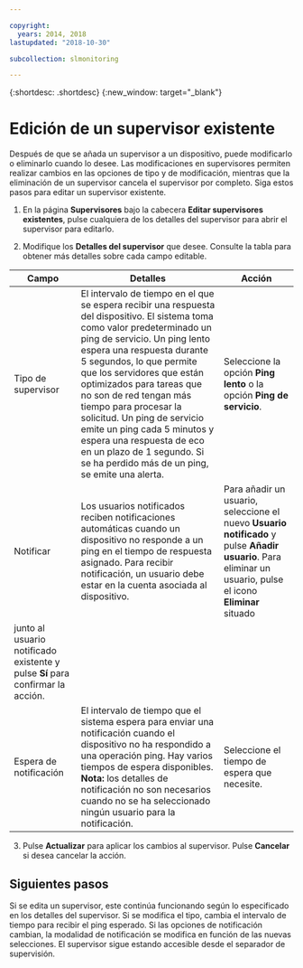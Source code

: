 ```yaml
---

copyright:
  years: 2014, 2018
lastupdated: "2018-10-30"

subcollection: slmonitoring

---
```


{:shortdesc: .shortdesc}
{:new_window: target="_blank"}

# Edición de un supervisor existente
Después de que se añada un supervisor a un dispositivo, puede modificarlo o eliminarlo cuando lo desee. Las modificaciones en supervisores permiten realizar cambios en las opciones de tipo y de modificación, mientras que la eliminación de un supervisor cancela el supervisor por completo. Siga estos pasos para editar un supervisor existente.

1. En la página **Supervisores** bajo la cabecera **Editar supervisores existentes**, pulse cualquiera de los detalles del supervisor para abrir el supervisor para editarlo.

2. Modifique los **Detalles del supervisor** que desee. Consulte la tabla para obtener más detalles sobre cada campo editable.

|Campo|Detalles|Acción|
|---|---|---|
|Tipo de supervisor|El intervalo de tiempo en el que se espera recibir una respuesta del dispositivo. El sistema toma como valor predeterminado un ping de servicio. Un ping lento espera una respuesta durante 5 segundos, lo que permite que los servidores que están optimizados para tareas que no son de red tengan más tiempo para procesar la solicitud. Un ping de servicio emite un ping cada 5 minutos y espera una respuesta de eco en un plazo de 1 segundo. Si se ha perdido más de un ping, se emite una alerta.|Seleccione la opción **Ping lento** o la opción **Ping de servicio**.|
|Notificar| Los usuarios notificados reciben notificaciones automáticas cuando un dispositivo no responde a un ping en el tiempo de respuesta asignado. Para recibir notificación, un usuario debe estar en la cuenta asociada al dispositivo.|Para añadir un usuario, seleccione el nuevo **Usuario notificado** y pulse **Añadir usuario**. Para eliminar un usuario, pulse el icono **Eliminar** situado
junto al usuario notificado existente y pulse **Sí** para confirmar la acción.|
|Espera de notificación|El intervalo de tiempo que el sistema espera para enviar una notificación cuando el dispositivo no ha respondido a una operación ping. Hay varios tiempos de espera disponibles. **Nota:** los detalles de notificación no son necesarios cuando no se ha seleccionado ningún usuario para la notificación. |Seleccione el tiempo de espera que necesite.|

3. Pulse **Actualizar** para aplicar los cambios al supervisor. Pulse **Cancelar** si desea cancelar la acción.

## Siguientes pasos

Si se edita un supervisor, este continúa funcionando según lo especificado en los detalles del supervisor. Si se modifica el tipo, cambia el intervalo de tiempo para recibir el ping esperado. Si las opciones de notificación cambian, la modalidad de notificación se modifica en función de las nuevas selecciones. El supervisor sigue estando accesible desde el separador de supervisión.
